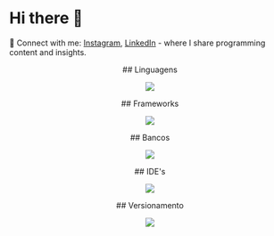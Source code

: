 # Hi there 👋

<p>
📲 Connect with me: 
<a href="https://www.instagram.com/filipeeduw/" target="_blank" rel="noopener noreferrer">Instagram</a>,  
<a href="https://www.linkedin.com/in/filipewienhage/" target="_blank" rel="noopener noreferrer">LinkedIn</a> - 
where I share programming content and insights.
</p>

<p align="center">
  ## Linguagens
</p>
<p align="center">
  <a href="https://skillicons.dev">
    <img src="https://skillicons.dev/icons?i=html,css,jquery,js,ts,py,java" />
  </a>
</p>
<p align="center">
  ## Frameworks
</p>
<p align="center">
  <a href="https://skillicons.dev">
    <img src="https://skillicons.dev/icons?i=angular,django,fastapi" />
  </a>
</p>
<p align="center">
  ## Bancos
</p>
<p align="center">
  <a href="https://skillicons.dev">
    <img src="https://skillicons.dev/icons?i=mysql" />
  </a>
</p>
<p align="center">
  ## IDE's
</p>
<p align="center">
  <a href="https://skillicons.dev">
    <img src="https://skillicons.dev/icons?i=eclipse,vscode" />
  </a>
</p>
<p align="center">
  ## Versionamento
</p>
<p align="center">
  <a href="https://skillicons.dev">
    <img src="https://skillicons.dev/icons?i=git,github,gitlab" />
  </a>
</p>

<!--
**FilipeEduardoWienhage/filipeeduardowienhage** is a ✨ _special_ ✨ repository because its `README.md` (this file) appears on your GitHub profile.

Here are some ideas to get you started:

- 🔭 I’m currently working on ...
- 🌱 I’m currently learning ...
- 👯 I’m looking to collaborate on ...
- 🤔 I’m looking for help with ...
- 💬 Ask me about ...
- 📫 How to reach me: ...
- 😄 Pronouns: ...
- ⚡ Fun fact: ...
-->
